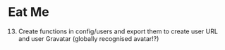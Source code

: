 # Eat Me

13. Create functions in config/users and export them to create user URL and user Gravatar (globally recognised avatar!?)
